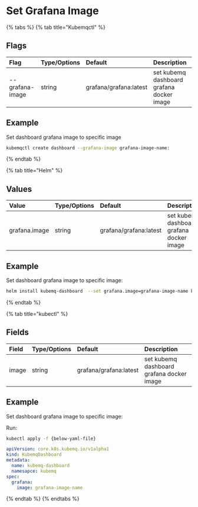 # Set Grafana Image

{% tabs %}
{% tab title="Kubemqctl" %}

## Flags

| Flag | Type/Options | Default | Description |
| :--- | :--- | :--- | :--- |
| --grafana-image | string |  grafana/grafana:latest| set kubemq dashboard grafana docker image|

## Example

Set dashboard grafana image to specific image

```bash
kubemqctl create dashboard --grafana-image grafana-image-name:
```
{% endtab %}

{% tab title="Helm" %}
## Values

| Value | Type/Options | Default | Description |
| :--- | :--- | :--- | :--- |
| grafana.image | string |  grafana/grafana:latest| set kubemq dashboard grafana docker image|

## Example

Set dashboard grafana image to specific image:

```bash
helm install kubemq-dashboard  --set grafana.image=grafana-image-name kubemq-charts/dashboard
```
{% endtab %}

{% tab title="kubectl" %}
## Fields

| Field | Type/Options | Default | Description |
| :--- | :--- | :--- | :--- |
| image | string |  grafana/grafana:latest| set kubemq dashboard grafana docker image|

## Example


Set dashboard grafana image to specific image:

Run:

```bash
kubectl apply -f {below-yaml-file}
```

```yaml
apiVersion: core.k8s.kubemq.io/v1alpha1
kind: KubemqDashboard
metadata:
  name: kubemq-dashboard
  namesapce: kubemq
spec:
  grafana:
    image: grafana-image-name
```
{% endtab %}
{% endtabs %}

